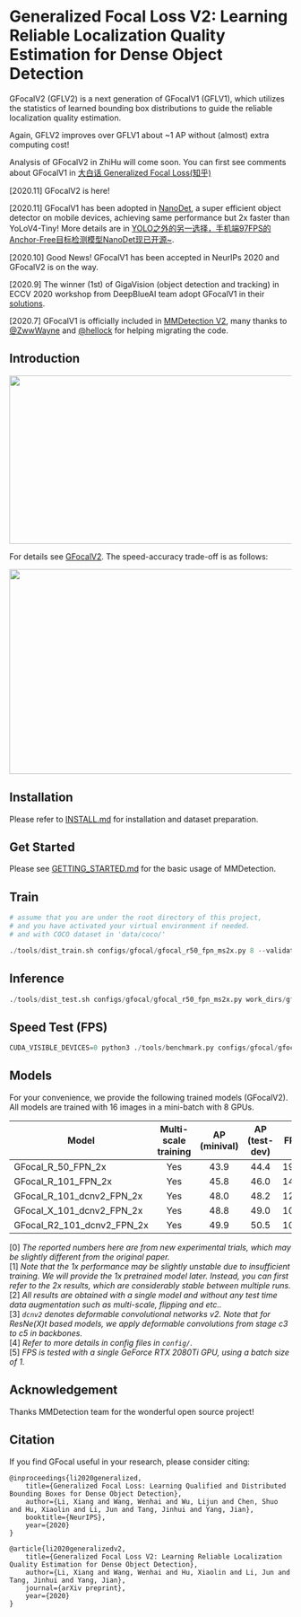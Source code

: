 # Generalized Focal Loss V2: Learning Reliable Localization Quality Estimation for Dense Object Detection

GFocalV2 (GFLV2) is a next generation of GFocalV1 (GFLV1), which utilizes the statistics of learned bounding box distributions to guide the reliable localization quality estimation.

Again, GFLV2 improves over GFLV1 about ~1 AP without (almost) extra computing cost! 

Analysis of GFocalV2 in ZhiHu will come soon. You can first see comments about GFocalV1 in [大白话 Generalized Focal Loss(知乎)](https://zhuanlan.zhihu.com/p/147691786)

[2020.11] GFocalV2 is here!

[2020.11] GFocalV1 has been adopted in [NanoDet](https://github.com/RangiLyu/nanodet), a super efficient object detector on mobile devices, achieving same performance but 2x faster than YoLoV4-Tiny! More details are in [YOLO之外的另一选择，手机端97FPS的Anchor-Free目标检测模型NanoDet现已开源~](https://zhuanlan.zhihu.com/p/306530300).

[2020.10] Good News! GFocalV1 has been accepted in NeurIPs 2020 and GFocalV2 is on the way.

[2020.9] The winner (1st) of GigaVision (object detection and tracking) in ECCV 2020 workshop from DeepBlueAI team adopt GFocalV1 in their [solutions](http://dy.163.com/article/FLF2LGTP0511ABV6.html).

[2020.7] GFocalV1 is officially included in [MMDetection V2](https://github.com/open-mmlab/mmdetection/blob/master/configs/gfl/README.md), many thanks to [@ZwwWayne](https://github.com/ZwwWayne) and [@hellock](https://github.com/hellock) for helping migrating the code.


## Introduction


<img src="https://github.com/implus/GFocalV2/blob/master/gfocal.png" width="1000" height="300" align="middle"/>

For details see [GFocalV2](). The speed-accuracy trade-off is as follows:

<img src="https://github.com/implus/GFocalV2/blob/master/sota_time_acc.jpg" width="541" height="365" align="middle"/>


## Installation

Please refer to [INSTALL.md](docs/INSTALL.md) for installation and dataset preparation.

## Get Started

Please see [GETTING_STARTED.md](docs/GETTING_STARTED.md) for the basic usage of MMDetection.

## Train

```python
# assume that you are under the root directory of this project,
# and you have activated your virtual environment if needed.
# and with COCO dataset in 'data/coco/'

./tools/dist_train.sh configs/gfocal/gfocal_r50_fpn_ms2x.py 8 --validate
```

## Inference

```python
./tools/dist_test.sh configs/gfocal/gfocal_r50_fpn_ms2x.py work_dirs/gfocal_r50_fpn_ms2x/epoch_24.pth 8 --eval bbox
```

## Speed Test (FPS)

```python
CUDA_VISIBLE_DEVICES=0 python3 ./tools/benchmark.py configs/gfocal/gfocal_r50_fpn_ms2x.py work_dirs/gfocal_r50_fpn_ms2x/epoch_24.pth
```

## Models

For your convenience, we provide the following trained models (GFocalV2). All models are trained with 16 images in a mini-batch with 8 GPUs.

Model | Multi-scale training | AP (minival) | AP (test-dev) | FPS | Link
--- |:---:|:---:|:---:|:---:|:---:
GFocal_R_50_FPN_2x              | Yes | 43.9 | 44.4 | 19.4 | [Google]()
GFocal_R_101_FPN_2x             | Yes | 45.8 | 46.0 | 14.6 | [Google]()
GFocal_R_101_dcnv2_FPN_2x       | Yes | 48.0 | 48.2 | 12.7 | [Google]()
GFocal_X_101_dcnv2_FPN_2x       | Yes | 48.8 | 49.0 | 10.7 | [Google]()
GFocal_R2_101_dcnv2_FPN_2x      | Yes | 49.9 | 50.5 | 10.9 | [Google]()

[0] *The reported numbers here are from new experimental trials, which may be slightly different from the original paper.* \
[1] *Note that the 1x performance may be slightly unstable due to insufficient training. We will provide the 1x pretrained model later. Instead, you can first refer to the 2x results, which are considerably stable between multiple runs.* \
[2] *All results are obtained with a single model and without any test time data augmentation such as multi-scale, flipping and etc..* \
[3] *`dcnv2` denotes deformable convolutional networks v2. Note that for ResNe(X)t based models, we apply deformable convolutions from stage c3 to c5 in backbones.* \
[4] *Refer to more details in config files in `config/`.* \
[5] *FPS is tested with a single GeForce RTX 2080Ti GPU, using a batch size of 1.* 


## Acknowledgement

Thanks MMDetection team for the wonderful open source project!


## Citation

If you find GFocal useful in your research, please consider citing:

```
@inproceedings{li2020generalized,
    title={Generalized Focal Loss: Learning Qualified and Distributed Bounding Boxes for Dense Object Detection},
    author={Li, Xiang and Wang, Wenhai and Wu, Lijun and Chen, Shuo and Hu, Xiaolin and Li, Jun and Tang, Jinhui and Yang, Jian},
    booktitle={NeurIPS},
    year={2020}
}
```

```
@article{li2020generalizedv2,
    title={Generalized Focal Loss V2: Learning Reliable Localization Quality Estimation for Dense Object Detection},
    author={Li, Xiang and Wang, Wenhai and Hu, Xiaolin and Li, Jun and Tang, Jinhui and Yang, Jian},
    journal={arXiv preprint},
    year={2020}
}
```
